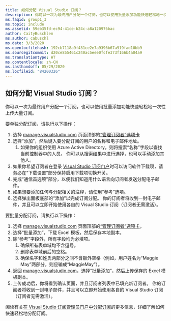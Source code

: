 ```yaml
---
title: 如何分配 Visual Studio 订阅？
description: 你可以一次为最终用户分配一个订阅，也可以使用批量添加功能快速轻松地一次性上传…
ms.faqid: group1_3
ms.topic: include
ms.assetid: 59eb35fd-ec94-41ce-b24c-a8a120976bac
author: CaityBuschlen
ms.author: cabuschl
ms.date: 3/3/2020
ms.openlocfilehash: 192cb7118a9f431ce2e7a9396b67a919fad10bb9
ms.sourcegitcommit: d20ce855461c240ac5eee0fcfe373f166b4a04a9
ms.translationtype: HT
ms.contentlocale: zh-CN
ms.lasthandoff: 05/29/2020
ms.locfileid: "84200326"
---
```

## <a name="how-do-i-assign-visual-studio-subscriptions"></a>如何分配 Visual Studio 订阅？

你可以一次为最终用户分配一个订阅，也可以使用批量添加功能快速轻松地一次性上传大量订阅。

要单独分配订阅，请执行以下操作：

1. 选择 [manage.visualstudio.com](https://manage.visualstudio.com) 页面顶部的[“管理订阅者”选项卡](https://manage.visualstudio.com/subscribers)
2. 选择“添加”，然后键入要分配订阅的用户的名称和电子邮件地址。
    1. 如果你的组织使用 Azure Active Directory，则将搜索“名称”字段以查找当前控制器中的人员。 你可以从搜索结果中进行选择，也可以手动添加其他人。
3. 如果你希望订阅者在登录 [Visual Studio 订阅门户](https://my.visualstudio.com/)时可以访问软件下载项，请务必在“下载设置”部分保持启用下载项切换开关。
4. 完成“通信首选项”部分，以便我们知道用什么语言向订阅者发送分配电子邮件。
5. 如果想要添加任何与分配相关的注释，请使用“参考”选项。
6. 选择弹出面板底部的“添加”以完成订阅分配。 你的订阅者将收到一封电子邮件，并且可以立即开始使用各自的 Visual Studio 订阅（订阅者无需激活）。

要批量分配订阅，请执行以下操作：

1. 选择 [manage.visualstudio.com](https://manage.visualstudio.com) 页面顶部的[“管理订阅者”选项卡](https://manage.visualstudio.com/subscribers)。
2. 选择“批量添加”，下载 Excel 模板，然后保存本地副本。
3. 除“参考”字段外，所有字段均为必填项。
    1. 确保所有表单域均不含逗号。
    2. 删除表单域前后的空格。
    3. 确保名字和姓氏两部分之间不含额外空格（例如，用户姓名为“Maggie May”两部分，则应输成“MaggieMay”）。
4. 返回 [manage.visualstudio.com](https://manage.visualstudio.com)，选择“批量添加”，然后上传保存的 Excel 模板副本。
5. 上传成功后，你将看到确认页面，并且订阅者列表中已填充新订阅者。 你的订阅者将收到一封电子邮件，并且可以立即开始使用各自的 Visual Studio 订阅（订阅者无需激活）。

阅读有关[在 Visual Studio 订阅管理员门户中分配订阅](https://docs.microsoft.com/visualstudio/subscriptions/assign-license#individual-assignments)的更多信息，详细了解如何快速轻松地分配订阅。
